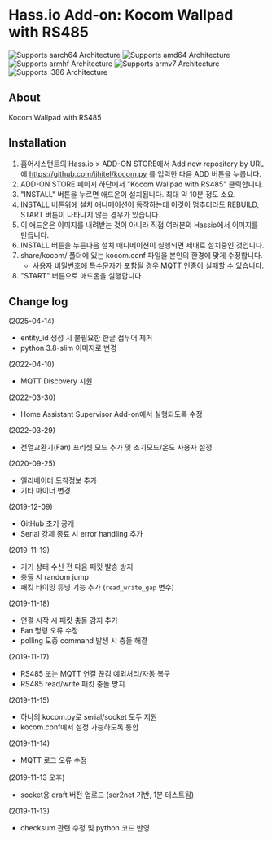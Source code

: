 # Hass.io Add-on: Kocom Wallpad with RS485 

![Supports aarch64 Architecture][aarch64-shield] ![Supports amd64 Architecture][amd64-shield] ![Supports armhf Architecture][armhf-shield] ![Supports armv7 Architecture][armv7-shield] ![Supports i386 Architecture][i386-shield]

## About
Kocom Wallpad with RS485

## Installation

1. 홈어시스턴트의 Hass.io > ADD-ON STORE에서 Add new repository by URL에 https://github.com/jjhitel/kocom.py 를 입력한 다음 ADD 버튼을 누릅니다.
2. ADD-ON STORE 페이지 하단에서 "Kocom Wallpad with RS485" 클릭합니다.
3. "INSTALL" 버튼을 누르면 애드온이 설치됩니다. 최대 약 10분 정도 소요. 
4. INSTALL 버튼위에 설치 애니메이션이 동작하는데 이것이 멈추더라도 REBUILD, START 버튼이 나타나지 않는 경우가 있습니다.
5. 이 애드온은 이미지를 내려받는 것이 아니라 직접 여러분의 Hassio에서 이미지를 만듭니다.
6. INSTALL 버튼을 누른다음 설치 애니메이션이 실행되면 제대로 설치중인 것입니다.
7. share/kocom/ 폴더에 있는 kocom.conf 파일을 본인의 환경에 맞게 수정합니다.
   - 사용자 비밀번호에 특수문자가 포함될 경우 MQTT 인증이 실패할 수 있습니다.
8. "START" 버튼으로 애드온을 실행합니다.

## Change log

(2025-04-14)
- entity_id 생성 시 불필요한 한글 접두어 제거
- python 3.8-slim 이미지로 변경

(2022-04-10)  
- MQTT Discovery 지원  

(2022-03-30)  
- Home Assistant Supervisor Add-on에서 실행되도록 수정  

(2022-03-29)  
- 전열교환기(Fan) 프리셋 모드 추가 및 초기모드/온도 사용자 설정  

(2020-09-25)  
- 엘리베이터 도착정보 추가  
- 기타 마이너 변경  

(2019-12-09)  
- GitHub 초기 공개  
- Serial 강제 종료 시 error handling 추가  

(2019-11-19)  
- 기기 상태 수신 전 다음 패킷 발송 방지  
- 충돌 시 random jump  
- 패킷 타이밍 튜닝 기능 추가 (`read_write_gap` 변수)  

(2019-11-18)  
- 연결 시작 시 패킷 충돌 감지 추가  
- Fan 명령 오류 수정  
- polling 도중 command 발생 시 충돌 해결  

(2019-11-17)  
- RS485 또는 MQTT 연결 끊김 예외처리/자동 복구  
- RS485 read/write 패킷 충돌 방지  

(2019-11-15)  
- 하나의 kocom.py로 serial/socket 모두 지원  
- kocom.conf에서 설정 가능하도록 통합  

(2019-11-14)  
- MQTT 로그 오류 수정  

(2019-11-13 오후)  
- socket용 draft 버전 업로드 (ser2net 기반, 1분 테스트됨)  

(2019-11-13)  
- checksum 관련 수정 및 python 코드 반영

[forum]: https://cafe.naver.com/koreassistant
[github]: https://github.com/clipman/kocom.py
[aarch64-shield]: https://img.shields.io/badge/aarch64-yes-green.svg
[amd64-shield]: https://img.shields.io/badge/amd64-yes-green.svg
[armhf-shield]: https://img.shields.io/badge/armhf-yes-green.svg
[armv7-shield]: https://img.shields.io/badge/armv7-yes-green.svg
[i386-shield]: https://img.shields.io/badge/i386-yes-green.svg
